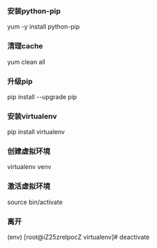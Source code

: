 ### 安装python-pip
yum -y install python-pip
### 清理cache
yum clean all

### 升级pip
pip install --upgrade pip

### 安装virtualenv
pip install virtualenv
### 创建虚拟环境
virtualenv venv
### 激活虚拟环境
source bin/activate
### 离开
(env) [root@iZ25zrelpocZ virtualenv]# deactivate 